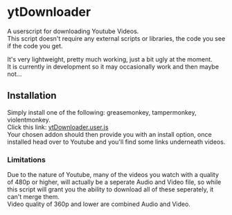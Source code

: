 # ytDownloader
A userscript for downloading Youtube Videos.  
This script doesn't require any external scripts or libraries, the code you see if the code you get.

It's very lightweight, pretty much working, just a bit ugly at the moment.  
It is currently in development so it may occasionally work and then maybe not...

## Installation
Simply install one of the following: greasemonkey, tampermonkey, violentmonkey.  
Click this link: [ytDownloader.user.js](https://github.com/xmillsa/ytDownloader/raw/master/src/ytDownloader.user.js)  
Your chosen addon should then provide you with an install option, once installed head over to Youtube and you'll find some links underneath videos.  

### Limitations
Due to the nature of Youtube, many of the videos you watch with a quality of 480p or higher, will actually be a seperate Audio and Video file, so while this script will grant you the ability to download all of these seperately, it can't merge them.  
Video quality of 360p and lower are combined Audio and Video.
